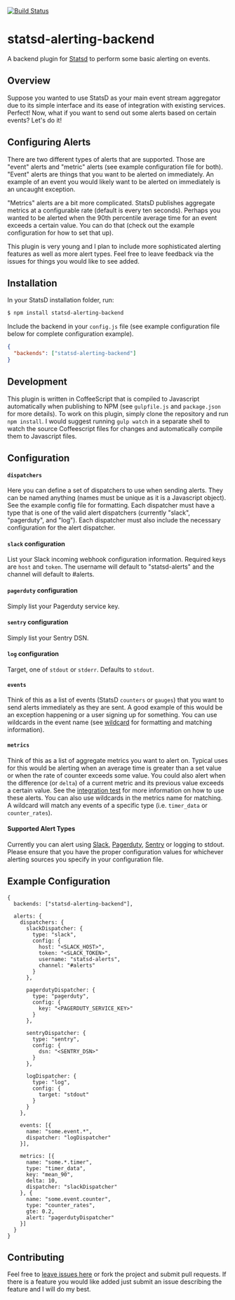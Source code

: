 [![Build Status](https://travis-ci.org/joshgummersall/statsd-alerting-backend.svg?branch=master)](https://travis-ci.org/joshgummersall/statsd-alerting-backend)

statsd-alerting-backend
======================

A backend plugin for [Statsd](https://github.com/etsy/statsd/) to perform some
basic alerting on events.

## Overview

Suppose you wanted to use StatsD as your main event stream aggregator due
to its simple interface and its ease of integration with existing services.
Perfect! Now, what if you want to send out some alerts based on certain events?
Let's do it!

## Configuring Alerts

There are two different types of alerts that are supported. Those are "event"
alerts and "metric" alerts (see example configuration file for both). "Event"
alerts are things that you want to be alerted on immediately. An example of an
event you would likely want to be alerted on immediately is an uncaught
exception.

"Metrics" alerts are a bit more complicated. StatsD publishes aggregate metrics
at a configurable rate (default is every ten seconds). Perhaps you wanted to be
alerted when the 90th percentile average time for an event exceeds a certain
value. You can do that (check out the example configuration for how to set that
up).

This plugin is very young and I plan to include more sophisticated alerting
features as well as more alert types. Feel free to leave feedback via the
issues for things you would like to see added.

## Installation

In your StatsD installation folder, run:

```bash
$ npm install statsd-alerting-backend
```

Include the backend in your `config.js` file (see example configuration file
below for complete configuration example).

```json
{
  "backends": ["statsd-alerting-backend"]
}
```

## Development

This plugin is written in CoffeeScript that is compiled to Javascript
automatically when publishing to NPM (see `gulpfile.js` and `package.json` for
more details). To work on this plugin, simply clone the repository and run
`npm install`. I would suggest running `gulp watch` in a separate shell to
watch the source Coffeescript files for changes and automatically compile them
to Javascript files.

## Configuration

#### `dispatchers`

Here you can define a set of dispatchers to use when sending alerts. They can
be named anything (names must be unique as it is a Javascript object). See the
example config file for formatting. Each dispatcher must have a type that is
one of the valid alert dispatchers (currently "slack", "pagerduty", and "log").
Each dispatcher must also include the necessary configuration for the alert
dispatcher.

#### `slack` configuration

List your Slack incoming webhook configuration information. Required keys are
`host` and `token`. The username will default to "statsd-alerts" and the channel
will default to #alerts.

#### `pagerduty` configuration

Simply list your Pagerduty service key.

#### `sentry` configuration

Simply list your Sentry DSN.

#### `log` configuration

Target, one of `stdout` or `stderr`. Defaults to `stdout`.

#### `events`

Think of this as a list of events (StatsD `counters` or `gauges`) that you want
to send alerts immediately as they are sent. A good example of this would be an
exception happening or a user signing up for something. You can use wildcards
in the event name (see [wildcard](https://www.npmjs.org/package/wildcard) for
formatting and matching information).

#### `metrics`

Think of this as a list of aggregate metrics you want to alert on. Typical uses
for this would be alerting when an average time is greater than a set value or
when the rate of counter exceeds some value. You could also alert when the
difference (or `delta`) of a current metric and its previous value exceeds a
certain value. See the [integration test](https://github.com/joshgummersall/statsd-alerting-backend/blob/master/test/integration_test.coffee)
for more information on how to use these alerts. You can also use wildcards
in the metrics name for matching. A wildcard will match any events of a specific
type (i.e. `timer_data` or `counter_rates`).

#### Supported Alert Types

Currently you can alert using [Slack](https://slack.com/),
[Pagerduty](http://www.pagerduty.com/), [Sentry](https://getsentry.com/welcome/)
or logging to stdout. Please ensure that you have the proper configuration
values for whichever alerting sources you specify in your configuration file.

## Example Configuration

```
{
  backends: ["statsd-alerting-backend"],

  alerts: {
    dispatchers: {
      slackDispatcher: {
        type: "slack",
        config: {
          host: "<SLACK_HOST>",
          token: "<SLACK_TOKEN>",
          username: "statsd-alerts",
          channel: "#alerts"
        }
      },

      pagerdutyDispatcher: {
        type: "pagerduty",
        config: {
          key: "<PAGERDUTY_SERVICE_KEY>"
        }
      },

      sentryDispatcher: {
        type: "sentry",
        config: {
          dsn: "<SENTRY_DSN>"
        }
      },

      logDispatcher: {
        type: "log",
        config: {
          target: "stdout"
        }
      }
    },

    events: [{
      name: "some.event.*",
      dispatcher: "logDispatcher"
    }],

    metrics: [{
      name: "some.*.timer",
      type: "timer_data",
      key: "mean_90",
      delta: 10,
      dispatcher: "slackDispatcher"
    }, {
      name: "some.event.counter",
      type: "counter_rates",
      gte: 0.2,
      alert: "pagerdutyDispatcher"
    }]
  }
}
```

## Contributing

Feel free to [leave issues here](https://github.com/joshgummersall/statsd-alerting-backend/issues)
or fork the project and submit pull requests. If there is a feature you would like added
just submit an issue describing the feature and I will do my best.
